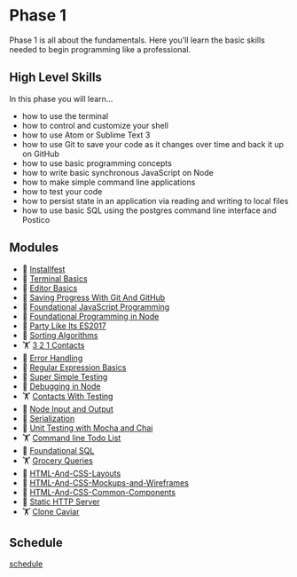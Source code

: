 # Phase 1

Phase 1 is all about the fundamentals. Here you'll learn the basic skills needed
to begin programming like a professional.


## High Level Skills

In this phase you will learn…

- how to use the terminal
- how to control and customize your shell
- how to use Atom or Sublime Text 3
- how to use Git to save your code as it changes over time and back it up on GitHub
- how to use basic programming concepts
- how to write basic synchronous JavaScript on Node
- how to make simple command line applications
- how to test your code
- how to persist state in an application via reading and writing to local files
- how to use basic SQL using the postgres command line interface and Postico


## Modules

- 🤸 [Installfest](../../modules/Installfest)
- 🤸 [Terminal Basics](../../modules/Terminal-Basics)
- 🤸 [Editor Basics](../../modules/Editor-Basics)
- 🤸 [Saving Progress With Git And GitHub](../../modules/Saving-Progress-With-Git-And-GitHub)
- 🤸 [Foundational JavaScript Programming](../../modules/Foundational-JavaScript-Programming)
- 🤸 [Foundational Programming in Node](../../modules/Foundational-Programming-in-Node)
- 🤸 [Party Like Its ES2017](../../modules/Party-Like-Its-ES2017)
- 🤸 [Sorting Algorithms](../../modules/Sorting-Algorithms)
- 🏋 [3 2 1 Contacts](../../modules/3-2-1-Contacts)
- 🤸 [Error Handling](../../modules/Error-Handling)
- 🤸 [Regular Expression Basics](../../modules/Regular-Expression-Basics)
- 🤸 [Super Simple Testing](../../modules/Super-Simple-Testing)
- 🤸 [Debugging in Node](../../modules/Debugging-in-Node)
- 🏋 [Contacts With Testing](../../modules/Contacts-With-Testing)
- 🤸 [Node Input and Output](../../modules/Node-Input-and-Output)
- 🤸 [Serialization](../../modules/Serialization)
- 🤸 [Unit Testing with Mocha and Chai](../../modules/Unit-Testing-With-Mocha-And-Chai)
- 🏋 [Command line Todo List](../../modules/Command-Line-Todo-List)
- 🤸 [Foundational SQL](../../modules/Foundational-SQL)
- 🏋 [Grocery Queries](../../modules/Grocery-Queries)
- 🤸 [HTML-And-CSS-Layouts](../../modules/HTML-And-CSS-Layouts)
- 🤸 [HTML-And-CSS-Mockups-and-Wireframes](../../modules/HTML-And-CSS-Mockups-and-Wireframes)
- 🤸 [HTML-And-CSS-Common-Components](../../modules/HTML-And-CSS-Common-Components)
- 🤸 [Static HTTP Server](../../modules/Static-HTTP-Server)
- 🏋 [Clone Caviar](../../modules/Clone-Caviar)

## Schedule

[schedule](./schedule.md)
